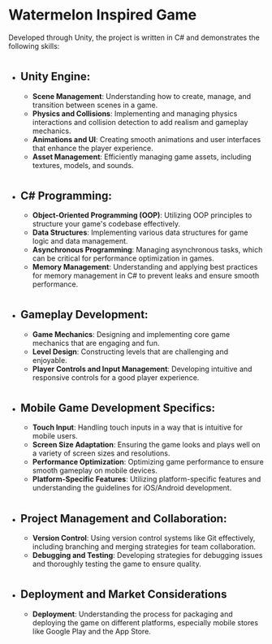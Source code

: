 # Watermelon Inspired Game
Developed through Unity, the project is written in C# and demonstrates the following skills:
#
* ## Unity Engine:
  * __Scene Management__: Understanding how to create, manage, and transition between scenes in a game.
  * __Physics and Collisions__: Implementing and managing physics interactions and collision detection to add realism and gameplay mechanics.
  * __Animations and UI__: Creating smooth animations and user interfaces that enhance the player experience.
  * __Asset Management__: Efficiently managing game assets, including textures, models, and sounds.
#
* ## C# Programming:
  * __Object-Oriented Programming (OOP)__: Utilizing OOP principles to structure your game's codebase effectively.
  * __Data Structures__: Implementing various data structures for game logic and data management.
  * __Asynchronous Programming__: Managing asynchronous tasks, which can be critical for performance optimization in games.
  * __Memory Management__: Understanding and applying best practices for memory management in C# to prevent leaks and ensure smooth performance.
#
* ## Gameplay Development:
  * __Game Mechanics__: Designing and implementing core game mechanics that are engaging and fun.
  * __Level Design__: Constructing levels that are challenging and enjoyable.
  * __Player Controls and Input Management__: Developing intuitive and responsive controls for a good player experience.
#
* ## Mobile Game Development Specifics:
  * __Touch Input__: Handling touch inputs in a way that is intuitive for mobile users.
  * __Screen Size Adaptation__: Ensuring the game looks and plays well on a variety of screen sizes and resolutions.
  * __Performance Optimization__: Optimizing game performance to ensure smooth gameplay on mobile devices.
  * __Platform-Specific Features__: Utilizing platform-specific features and understanding the guidelines for iOS/Android development.
#
* ## Project Management and Collaboration:
  * __Version Control__: Using version control systems like Git effectively, including branching and merging strategies for team collaboration.
  * __Debugging and Testing__: Developing strategies for debugging issues and thoroughly testing the game to ensure quality.
#
* ## Deployment and Market Considerations
  * __Deployment__: Understanding the process for packaging and deploying the game on different platforms, especially mobile stores like Google Play and the App Store.
